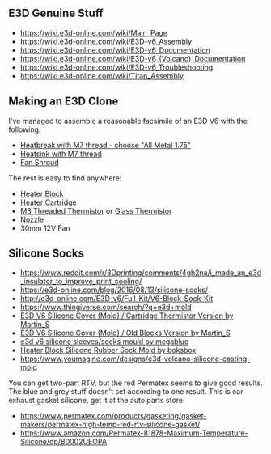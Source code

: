 ## E3D Genuine Stuff

* https://wiki.e3d-online.com/wiki/Main_Page
* https://wiki.e3d-online.com/wiki/E3D-v6_Assembly
* https://wiki.e3d-online.com/wiki/E3D-v6_Documentation
* https://wiki.e3d-online.com/wiki/E3D-v6_(Volcano)_Documentation
* https://wiki.e3d-online.com/wiki/E3D-v6_Troubleshooting
* https://wiki.e3d-online.com/wiki/Titan_Assembly

## Making an E3D Clone

I've managed to assemble a reasonable facsimile of an E3D V6 with the following:

* [Heatbreak with M7 thread - choose "All Metal 1.75"](https://www.aliexpress.com/item/5pcs-E3D-V6-HeatBreak-Hotend-Throat-For-1-75mm-Filament-All-Metal-Stainless-Steel-Remote-Feeding/32517122137.html)
* [Heatsink with M7 thread](https://www.banggood.com/Aluminum-Extruder-Heat-Sink-For-1_753mm-Proximity-Remote-V6-J-Head-3D-Printer-p-1128689.html)
* [Fan Shroud](https://www.banggood.com/V6-Plastic-Cover-Shell-Case-For-3010-Cooling-Fan-3D-Printer-Extruder-p-1011563.html)

The rest is easy to find anywhere:

* [Heater Block](https://www.banggood.com/Heater-Aluminium-Block-For-3D-Printer-Makerbot-MK7MK8-Extruder-p-1015878.html)
* [Heater Cartridge](https://www.banggood.com/12V-40W-6mm-x-20mm-Cartridge-Heater-Reprap-For-3D-Printer-p-961874.html)
* [M3 Threaded Thermistor](https://www.banggood.com/M3-Modular-Screw-on-Stud-Thermistor-Hot-End-Screw-Type-Thermistors-p-977986.html) or [Glass Thermistor](https://www.banggood.com/5Pcs-100K-1-NTC-Single-Ended-Glass-Sealed-Thermistor-Temperature-Sensor-For-3D-Printer-p-1005643.html)
* Nozzle
* 30mm 12V Fan

## Silicone Socks

* https://www.reddit.com/r/3Dprinting/comments/4gh2na/i_made_an_e3d_insulator_to_improve_print_cooling/
* https://e3d-online.com/blog/2016/08/13/silicone-socks/
* http://e3d-online.com/E3D-v6/Full-Kit/V6-Block-Sock-Kit
* https://www.thingiverse.com/search/?q=e3d+mold
* [E3D V6 Silicone Cover (Mold) / Cartridge Thermistor Version by Martin_S](https://www.thingiverse.com/thing:2405563)
* [E3D V6 Silicone Cover (Mold) / Old Blocks Version by Martin_S](https://www.thingiverse.com/thing:1655134)
* [e3d v6 silicone sleeves/socks mould by megablue](https://www.thingiverse.com/thing:2384586)
* [Heater Block Silicone Rubber Sock Mold by boksbox](https://www.thingiverse.com/thing:2103847)
* https://www.youmagine.com/designs/e3d-volcano-silicone-casting-mold

You can get two-part RTV, but the red Permatex seems to give good results. The blue and grey stuff doesn't set according to one result. This is car exhaust gasket silicone, get it at the auto parts store.

* https://www.permatex.com/products/gasketing/gasket-makers/permatex-high-temp-red-rtv-silicone-gasket/
* https://www.amazon.com/Permatex-81878-Maximum-Temperature-Silicone/dp/B0002UEOPA